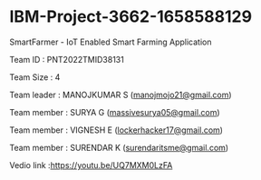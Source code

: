 # IBM-Project-3662-1658588129

SmartFarmer - IoT Enabled Smart Farming Application

Team ID             : PNT2022TMID38131

Team Size           : 4
  
Team leader         : MANOJKUMAR S (manojmojo21@gmail.com)
    
Team member         : SURYA G (massivesurya05@gmail.com)

Team member         : VIGNESH E (lockerhacker17@gmail.com)

Team member         : SURENDAR K (surendaritsme@gmail.com)

Vedio link          :https://youtu.be/UQ7MXM0LzFA
